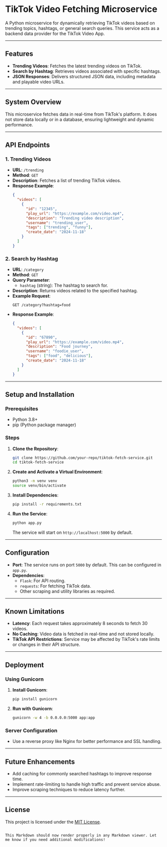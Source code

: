 # TikTok Video Fetching Microservice

A Python microservice for dynamically retrieving TikTok videos based on trending topics, hashtags, or general search queries. This service acts as a backend data provider for the TikTok Video App.

---

## Features

- **Trending Videos**: Fetches the latest trending videos on TikTok.
- **Search by Hashtag**: Retrieves videos associated with specific hashtags.
- **JSON Responses**: Delivers structured JSON data, including metadata and playable video URLs.

---

## System Overview

This microservice fetches data in real-time from TikTok's platform. It does not store data locally or in a database, ensuring lightweight and dynamic performance.

---

## API Endpoints

### 1. Trending Videos
- **URL**: `/trending`
- **Method**: `GET`
- **Description**: Fetches a list of trending TikTok videos.
- **Response Example**:
  ```json
  {
    "videos": [
      {
        "id": "12345",
        "play_url": "https://example.com/video.mp4",
        "description": "Trending video description",
        "username": "trending_user",
        "tags": ["trending", "funny"],
        "create_date": "2024-11-18"
      }
    ]
  }
  ```

### 2. Search by Hashtag
- **URL**: `/category`
- **Method**: `GET`
- **Query Parameter**: 
  - `hashtag` (string): The hashtag to search for.
- **Description**: Returns videos related to the specified hashtag.
- **Example Request**:
  ```
  GET /category?hashtag=food
  ```
- **Response Example**:
  ```json
  {
    "videos": [
      {
        "id": "67890",
        "play_url": "https://example.com/video.mp4",
        "description": "Food journey",
        "username": "foodie_user",
        "tags": ["food", "delicious"],
        "create_date": "2024-11-18"
      }
    ]
  }
  ```
---

## Setup and Installation

### Prerequisites
- Python 3.8+
- pip (Python package manager)

### Steps
1. **Clone the Repository**:
   ```bash
   git clone https://github.com/your-repo/tiktok-fetch-service.git
   cd tiktok-fetch-service
   ```

2. **Create and Activate a Virtual Environment**:
   ```bash
   python3 -m venv venv
   source venv/bin/activate
   ```

3. **Install Dependencies**:
   ```bash
   pip install -r requirements.txt
   ```

4. **Run the Service**:
   ```bash
   python app.py
   ```
   The service will start on `http://localhost:5000` by default.

---

## Configuration

- **Port**: The service runs on port `5000` by default. This can be configured in `app.py`.
- **Dependencies**:
  - `Flask`: For API routing.
  - `requests`: For fetching TikTok data.
  - Other scraping and utility libraries as required.

---

## Known Limitations

- **Latency**: Each request takes approximately 8 seconds to fetch 30 videos.
- **No Caching**: Video data is fetched in real-time and not stored locally.
- **TikTok API Restrictions**: Service may be affected by TikTok's rate limits or changes in their API structure.

---

## Deployment

### Using Gunicorn
1. **Install Gunicorn**:
   ```bash
   pip install gunicorn
   ```

2. **Run with Gunicorn**:
   ```bash
   gunicorn -w 4 -b 0.0.0.0:5000 app:app
   ```

### Server Configuration
- Use a reverse proxy like Nginx for better performance and SSL handling.

---



## Future Enhancements

- Add caching for commonly searched hashtags to improve response time.
- Implement rate-limiting to handle high traffic and prevent service abuse.
- Improve scraping techniques to reduce latency further.

---

## License

This project is licensed under the [MIT License](LICENSE).
```

This Markdown should now render properly in any Markdown viewer. Let me know if you need additional modifications!
